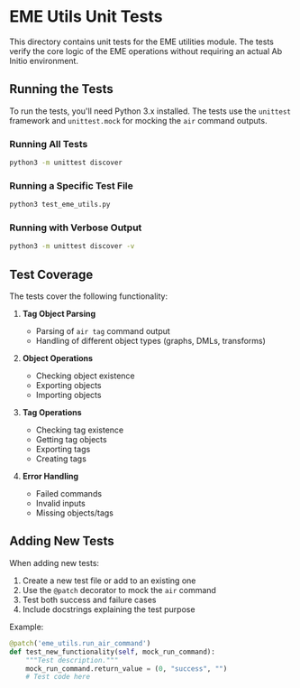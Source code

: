 # EME Utils Unit Tests

This directory contains unit tests for the EME utilities module. The tests verify the core logic of the EME operations without requiring an actual Ab Initio environment.

## Running the Tests

To run the tests, you'll need Python 3.x installed. The tests use the `unittest` framework and `unittest.mock` for mocking the `air` command outputs.

### Running All Tests

```bash
python3 -m unittest discover
```

### Running a Specific Test File

```bash
python3 test_eme_utils.py
```

### Running with Verbose Output

```bash
python3 -m unittest discover -v
```

## Test Coverage

The tests cover the following functionality:

1. **Tag Object Parsing**
   - Parsing of `air tag` command output
   - Handling of different object types (graphs, DMLs, transforms)

2. **Object Operations**
   - Checking object existence
   - Exporting objects
   - Importing objects

3. **Tag Operations**
   - Checking tag existence
   - Getting tag objects
   - Exporting tags
   - Creating tags

4. **Error Handling**
   - Failed commands
   - Invalid inputs
   - Missing objects/tags

## Adding New Tests

When adding new tests:

1. Create a new test file or add to an existing one
2. Use the `@patch` decorator to mock the `air` command
3. Test both success and failure cases
4. Include docstrings explaining the test purpose

Example:
```python
@patch('eme_utils.run_air_command')
def test_new_functionality(self, mock_run_command):
    """Test description."""
    mock_run_command.return_value = (0, "success", "")
    # Test code here
``` 